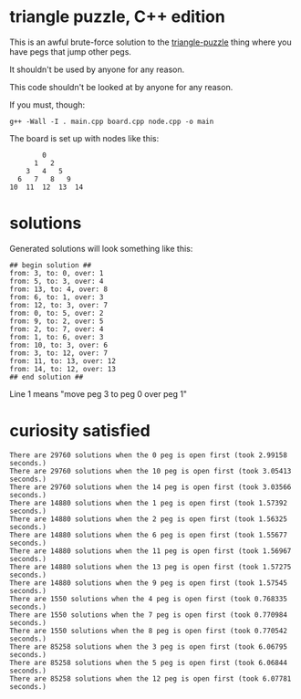 triangle puzzle, C++ edition
===============

This is an awful brute-force solution to the [triangle-puzzle](http://www.officeplayground.com/Assets/ProductPreview/pi3000-3199/3174_peggame_1.jpg) thing where
you have pegs that jump other pegs. 

It shouldn't be used by anyone for any reason.

This code shouldn't be looked at by anyone for any reason. 

If you must, though:

    g++ -Wall -I . main.cpp board.cpp node.cpp -o main

The board is set up with nodes like this:

            0
          1   2
        3   4   5
      6   7   8   9
    10  11  12  13  14  
    
    
solutions
=========

Generated solutions will look something like this: 

    ## begin solution ##
    from: 3, to: 0, over: 1
    from: 5, to: 3, over: 4
    from: 13, to: 4, over: 8
    from: 6, to: 1, over: 3
    from: 12, to: 3, over: 7
    from: 0, to: 5, over: 2
    from: 9, to: 2, over: 5
    from: 2, to: 7, over: 4
    from: 1, to: 6, over: 3
    from: 10, to: 3, over: 6
    from: 3, to: 12, over: 7
    from: 11, to: 13, over: 12
    from: 14, to: 12, over: 13
    ## end solution ##
    
Line 1 means "move peg 3 to peg 0 over peg 1"

curiosity satisfied
===================

    There are 29760 solutions when the 0 peg is open first (took 2.99158 seconds.)
    There are 29760 solutions when the 10 peg is open first (took 3.05413 seconds.)
    There are 29760 solutions when the 14 peg is open first (took 3.03566 seconds.)
    There are 14880 solutions when the 1 peg is open first (took 1.57392 seconds.)
    There are 14880 solutions when the 2 peg is open first (took 1.56325 seconds.)
    There are 14880 solutions when the 6 peg is open first (took 1.55677 seconds.)
    There are 14880 solutions when the 11 peg is open first (took 1.56967 seconds.)
    There are 14880 solutions when the 13 peg is open first (took 1.57275 seconds.)
    There are 14880 solutions when the 9 peg is open first (took 1.57545 seconds.)
    There are 1550 solutions when the 4 peg is open first (took 0.768335 seconds.)
    There are 1550 solutions when the 7 peg is open first (took 0.770984 seconds.)
    There are 1550 solutions when the 8 peg is open first (took 0.770542 seconds.)
    There are 85258 solutions when the 3 peg is open first (took 6.06795 seconds.)
    There are 85258 solutions when the 5 peg is open first (took 6.06844 seconds.)
    There are 85258 solutions when the 12 peg is open first (took 6.07781 seconds.)
